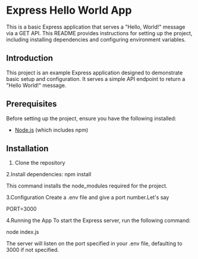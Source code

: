 # Express Hello World App

This is a basic Express application that serves a "Hello, World!" message via a GET API. This README provides instructions for setting up the project, including installing dependencies and configuring environment variables.



## Introduction

This project is an example Express application designed to demonstrate basic setup and configuration. It serves a simple API endpoint to return a "Hello World!" message.

## Prerequisites

Before setting up the project, ensure you have the following installed:

- [Node.js](https://nodejs.org/en/download/) (which includes npm)

## Installation

1. Clone the repository
   
2.Install dependencies:
  npm install

This command installs the node_modules required for the project.

3.Configuration
Create a .env file and give a port number.Let's say

PORT=3000

4.Running the App
To start the Express server, run the following command:

node index.js

The server will listen on the port specified in your .env file, defaulting to 3000 if not specified. 
